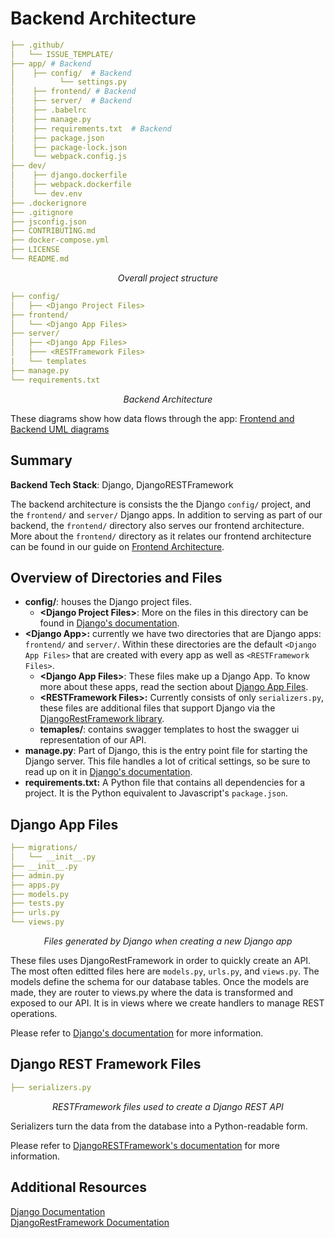 # Backend Architecture

```yml
├── .github/
│   └── ISSUE_TEMPLATE/
├── app/ # Backend
│    ├── config/  # Backend
│          └── settings.py
│    ├── frontend/ # Backend
│    ├── server/  # Backend
│    ├── .babelrc
│    ├── manage.py
│    ├── requirements.txt  # Backend
│    ├── package.json
│    ├── package-lock.json
│    └── webpack.config.js
├── dev/
│    ├── django.dockerfile
│    ├── webpack.dockerfile
│    └── dev.env
├── .dockerignore
├── .gitignore
├── jsconfig.json
├── CONTRIBUTING.md
├── docker-compose.yml
├── LICENSE
└── README.md
```

_<p style="text-align: center;">Overall project structure</p>_

```yml
├── config/
│   ├── <Django Project Files>
├── frontend/
│   └── <Django App Files>
├── server/
│   ├── <Django App Files>
│   ├─── <RESTFramework Files>
|   └── templates
├── manage.py
└── requirements.txt
```

_<p style="text-align: center;">Backend Architecture</p>_

These diagrams show how data flows through the app: [Frontend and Backend UML diagrams](https://github.com/hackforla/CivicTechJobs/issues/236)

## Summary

**Backend Tech Stack**: Django, DjangoRESTFramework

The backend architecture is consists the the Django `config/` project, and the `frontend/` and `server/` Django apps. In addition to serving as part of our backend, the `frontend/` directory also serves our frontend architecture. More about the `frontend/` directory as it relates our frontend architecture can be found in our guide on [Frontend Architecture](../../developer/frontend/).

## Overview of Directories and Files

- **config/**: houses the Django project files.
  - **<Django Project Files\>**: More on the files in this directory can be found in [Django's documentation](https://docs.djangoproject.com/en/4.0/).
- **<Django App\>:** currently we have two directories that are Django apps: `frontend/` and `server/`. Within these directories are the default `<Django App Files>` that are created with every app as well as `<RESTFramework Files>`.
  - **<Django App Files\>**: These files make up a Django App. To know more about these apps, read the section about [Django App Files](#django-app-files).
  - **<RESTFramework Files\>:** Currently consists of only `serializers.py`, these files are additional files that support Django via the [DjangoRestFramework library](https://www.django-rest-framework.org/).
  - **temaples/**: contains swagger templates to host the swagger ui representation of our API.
- **manage.py**: Part of Django, this is the entry point file for starting the Django server. This file handles a lot of critical settings, so be sure to read up on it in [Django's documentation](https://docs.djangoproject.com/en/4.0/ref/django-admin/).
- **requirements.txt:** A Python file that contains all dependencies for a project. It is the Python equivalent to Javascript's `package.json`.

## Django App Files

```yml
├── migrations/
│   └── __init__.py
├── __init__.py
├── admin.py
├── apps.py
├── models.py
├── tests.py
├── urls.py
└── views.py
```

_<p style="text-align: center;">Files generated by Django when creating a new Django app</p>_

These files uses DjangoRestFramework in order to quickly create an API. The most often editted files here are `models.py`, `urls.py`, and `views.py`. The models define the schema for our database tables. Once the models are made, they are router to views.py where the data is transformed and exposed to our API. It is in views where we create handlers to manage REST operations.

Please refer to [Django's documentation](https://docs.djangoproject.com/en/) for more information.

## Django REST Framework Files

```yml
├── serializers.py
```

_<p style="text-align: center;">RESTFramework files used to create a Django REST API</p>_

Serializers turn the data from the database into a Python-readable form.

Please refer to [DjangoRESTFramework's documentation](https://www.django-rest-framework.org/) for more information.

## Additional Resources

[Django Documentation](https://docs.djangoproject.com/en/)<br>
[DjangoRestFramework Documentation](https://www.django-rest-framework.org/)<br>
